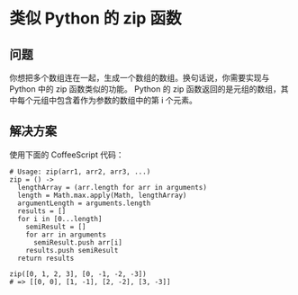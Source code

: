 # 类似 Python 的 zip 函数
## 问题
你想把多个数组连在一起，生成一个数组的数组。换句话说，你需要实现与 Python 中的 zip 函数类似的功能。 Python 的 zip 函数返回的是元组的数组，其中每个元组中包含着作为参数的数组中的第 i 个元素。
## 解决方案
使用下面的 CoffeeScript 代码：
```
# Usage: zip(arr1, arr2, arr3, ...)
zip = () ->
  lengthArray = (arr.length for arr in arguments)
  length = Math.max.apply(Math, lengthArray)
  argumentLength = arguments.length
  results = []
  for i in [0...length]
    semiResult = []
    for arr in arguments
      semiResult.push arr[i]
    results.push semiResult
  return results

zip([0, 1, 2, 3], [0, -1, -2, -3])
# => [[0, 0], [1, -1], [2, -2], [3, -3]]
```

